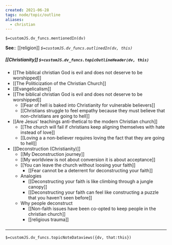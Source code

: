 ```yaml
---
created: 2021-06-28
tags: node/topic/outline
aliases:
  - christian
---
```

`$=customJS.dv_funcs.mentionedIn(dv)`


**See**:: [[religion]]
*`$=customJS.dv_funcs.outlinedIn(dv, this)`*

##### [[Christianity]] `$=customJS.dv_funcs.topicOutlineHeader(dv, this)`
- [[The biblical christian God is evil and does not deserve to be worshipped]]
- [[The Politicization of the Christian Church]]
- [[Evangelicalism]]
- [[The biblical christian God is evil and does not deserve to be worshipped]]
	- [[Fear of hell is baked into Christianity for vulnerable believers]]
	- [[Christians struggle to feel empathy because they must believe that non-christians are going to hell]]
- [[Are Jesus' teachings anti-thetical to the modern Christian church]]
	- [[The church will fail if christians keep aligning themselves with hate instead of love]]
	- [[Loving a a non-believer requires loving the fact that they are going to hell]]
- [[Deconstruction (Christianity)]]
	- [[My Deconstruction journey]]
	- [[My worldview is not about conversion it is about acceptance]]
    - [[You can leave the church without loosing your faith]]
        - [[Fear cannot be a deterrent for deconstructing your faith]]
    - Analogies
        - [[Deconstructing your faith is like climbing through a jungle canopy]]
        - [[Deconstructing your faith can feel like constructing a puzzle that you haven't seen before]]
    - Why people deconstruct
        - [[Non-faith issues have been co-opted to keep people in the christian church]]
        - [[religious trauma]]

### <hr class="dataviews"/>
`$=customJS.dv_funcs.topicNoteDataviews({dv, that:this})`